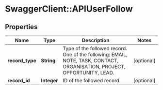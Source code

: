 # SwaggerClient::APIUserFollow

## Properties
Name | Type | Description | Notes
------------ | ------------- | ------------- | -------------
**record_type** | **String** | Type of the followed record. One of the following: EMAIL, NOTE, TASK, CONTACT, ORGANISATION, PROJECT, OPPORTUNITY, LEAD. | [optional] 
**record_id** | **Integer** | ID of the followed record. | [optional] 


